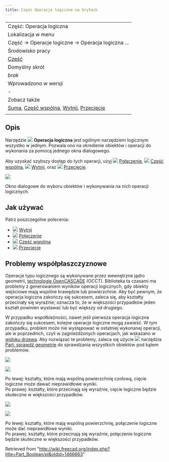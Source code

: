 ```yaml
---
title: Część Operacje logiczne na bryłach
---
```


|                                                                                                                                                                                 |
| ------------------------------------------------------------------------------------------------------------------------------------------------------------------------------- |
| Część: Operacja logiczna                                                                                                                                                        |
| Lokalizacja w menu                                                                                                                                                              |
| Część → Operacje logiczne → Operacja logiczna ...                                                                                                                               |
| Środowisko pracy                                                                                                                                                                |
| [Część](/Part_Workbench/pl "Part Workbench/pl")                                                                                                                                 |
| Domyślny skrót                                                                                                                                                                  |
| _brak_                                                                                                                                                                          |
| Wprowadzono w wersji                                                                                                                                                            |
| -                                                                                                                                                                               |
| Zobacz także                                                                                                                                                                    |
| [Suma](/Part_Fuse/pl "Part Fuse/pl"), [Część wspólna](/Part_Common/pl "Part Common/pl"), [Wytnij](/Part_Cut/pl "Part Cut/pl"), [Przecięcie](/Part_Section/pl "Part Section/pl") |
|                                                                                                                                                                                 |

## Opis

Narzędzie ![](/images/Part_Boolean.svg) **Operacja logiczna** jest ogólnym narzędziem logicznym wszystko w jednym. Pozwala ono na określenie obiektów i operacji do wykonania za pomocą jednego okna dialogowego.

Aby uzyskać szybszy dostęp do tych operacji, użyj ![](/images/Part_Fuse.svg) [Połączenie](/Part_Fuse/pl "Part Fuse/pl"), ![](/images/Part_Common.svg) [Część wspólna](/Part_Common/pl "Part Common/pl"), ![](/images/Part_Cut.svg) [Wytnij](/Part_Cut/pl "Part Cut/pl"), oraz ![](/images/Part_Section.svg) [Przecięcie](/Part_Section/pl "Part Section/pl").

![](/images/PartBooleansDialog.png)

Okno dialogowe do wyboru obiektów i wykonywania na nich operacji logicznych.

## Jak używać

Patrz poszczególne polecenia:

- ![](/images/Part_Cut.svg) [Wytnij](/Part_Cut/pl "Part Cut/pl")
- ![](/images/Part_Fuse.svg) [Połączenie](/Part_Union/pl "Part Union/pl")
- ![](/images/Part_Common.svg) [Część wspólna](/Part_Common/pl "Part Common/pl")
- ![](/images/Part_Section.svg) [Przecięcie](/Part_Section/pl "Part Section/pl")

## Problemy współpłaszczyznowe

Operacje typu logicznego są wykonywane przez wewnętrzne jądro geometrii, [technologię OpenCASCADE](/OpenCASCADE "OpenCASCADE") _(OCCT)_. Biblioteka ta czasami ma problemy z generowaniem wyników operacji logicznych, gdy obiekty wejściowe mają wspólne krawędzie lub powierzchnie. Aby być pewnym, że operacja logiczna zakończy się sukcesem, zaleca się, aby kształty przecinały się wyraźnie; oznacza to, że w większości przypadków jeden kształt powinien wystawać lub być większy od drugiego.

W przypadku współbieżności, nawet jeśli pierwsza operacja logiczna zakończy się sukcesem, kolejne operacje logiczne mogą zawieść. W tym przypadku, problem może nie występować w ostatniej wykonanej operacji, ale w poprzednich, czyli w zagnieżdżonych operacjach, jak wskazano w [widoku drzewa](/Tree_view/pl "Tree view/pl"). Aby rozwiązać te problemy, zaleca się użycie ![](/images/Part_CheckGeometry.svg) narzędzia [Part: sprawdź geometrie](/Part_CheckGeometry/pl "Part CheckGeometry/pl") do sprawdzania wszystkich obiektów pod kątem problemów.

![](/images/Part_Boolean_cut_coplanar_1.png)

![](/images/Part_Boolean_cut_coplanar_2.png)

Po lewej: kształty, które mają wspólną powierzchnię czołową, cięcie logiczne może dawać nieprawidłowe wyniki.  
 Po prawej: kształty, które przecinają się wyraźnie, cięcie logiczne będzie skuteczne w większości przypadków.

![](/images/Part_Boolean_fusion_coplanar_1.png)

![](/images/Part_Boolean_fusion_coplanar_2.png)

Po lewej: kształty, które mają wspólną powierzchnię, połączenie logiczne może dać nieprawidłowe wyniki.  
Po prawej: kształty, które przecinają się wyraźnie, połączenie logiczne będzie skuteczne w większości przypadków.

Retrieved from "<http://wiki.freecad.org/index.php?title=Part_Boolean/pl&oldid=1466663>"
